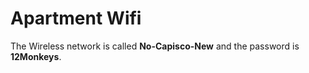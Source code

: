 # Apartment Wifi

The Wireless network is called **No-Capisco-New** and the password is **12Monkeys**.